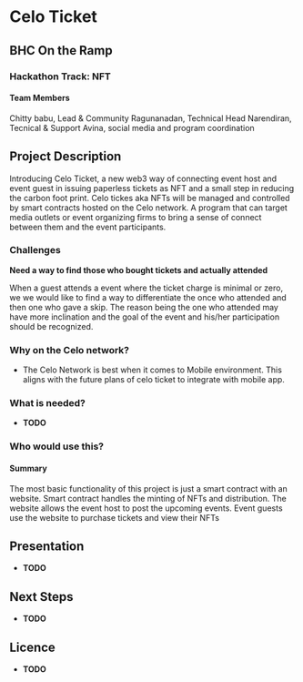 
# Celo Ticket

## BHC On the Ramp

### Hackathon Track: NFT

#### 

#### Team Members 

Chitty babu, Lead & Community 
Ragunanadan, Technical Head
Narendiran, Tecnical & Support
Avina, social media and program coordination


## Project Description

 Introducing Celo Ticket, a new web3 way of connecting event host and event guest in issuing paperless tickets as NFT and a small step in reducing the carbon foot print. Celo tickes aka NFTs will be managed and controlled by smart contracts hosted on the Celo network. A program that can target media outlets or event organizing firms to bring a sense of connect between them and the event participants. 
 
 
### Challenges

<b>Need a way to find those who bought tickets and actually attended</b>

When a guest attends a event where the ticket charge is minimal or zero, we we would like to find a way to differentiate the once who attended
and then one who gave a skip. The reason being the one who attended may have more inclination and the goal of the event and his/her participation should be recognized.




### Why on the Celo network?

- The Celo Network is best when it comes to Mobile environment. This aligns with the future plans of celo ticket to integrate with mobile app.


### What is needed?

- <b>TODO</b>
 

### Who would use this?

#### Summary

The most basic functionality of this project is just a smart contract with an website. Smart contract handles the minting of NFTs and distribution.
The website allows the event host to post the upcoming events.
Event guests use the website to purchase tickets and view their NFTs

## Presentation

- <b>TODO</b>




## Next Steps
- <b>TODO</b>



## Licence

- <b>TODO</b>
